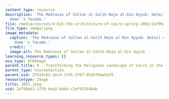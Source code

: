 ```yaml
---
content_type: resource
description: 'The Madrasas of Sultan al-Salih Najm al-Din Ayyub: detail of the funerary
  dome''s facade.'
file: /media/courses/4-615-the-architecture-of-cairo-spring-2002/2a799ab11739daa2bb4ac2ef913540ab_1055.jpeg
file_type: image/jpeg
image_metadata:
  caption: 'The Madrasas of Sultan al-Salih Najm al-Din Ayyub: detail of the funerary
    dome''s facade.'
  credit: ''
  image-alt: The Madrasas of Sultan al-Salih Najm al-Din Ayyub
learning_resource_types: []
ocw_type: OCWImage
parent_title: 8 - Transforming the Religious Landscape of Cairo in the Ayyubid Period
parent_type: CourseSection
parent_uid: 37414c02-2ec9-1fd5-2f6f-95d5fbba9af0
resourcetype: Image
title: 1055.jpeg
uid: 2a799ab1-1739-daa2-bb4a-c2ef913540ab
---
```


